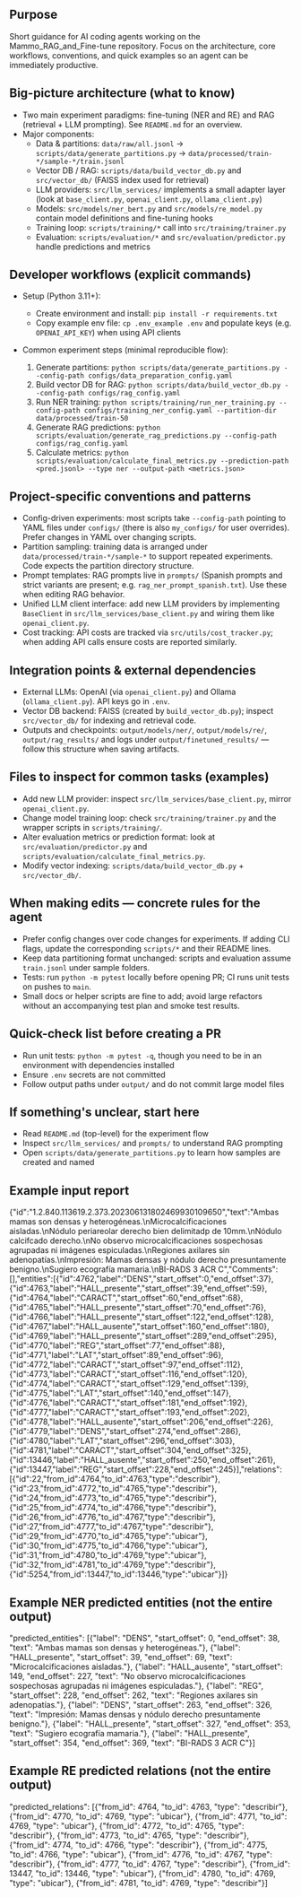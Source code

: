 ## Purpose

Short guidance for AI coding agents working on the Mammo_RAG_and_Fine-tune repository. Focus on the architecture, core workflows, conventions, and quick examples so an agent can be immediately productive.

## Big-picture architecture (what to know)

- Two main experiment paradigms: fine-tuning (NER and RE) and RAG (retrieval + LLM prompting). See `README.md` for an overview.
- Major components:
  - Data & partitions: `data/raw/all.jsonl` -> `scripts/data/generate_partitions.py` -> `data/processed/train-*/sample-*/train.jsonl`
  - Vector DB / RAG: `scripts/data/build_vector_db.py` and `src/vector_db/` (FAISS index used for retrieval)
  - LLM providers: `src/llm_services/` implements a small adapter layer (look at `base_client.py`, `openai_client.py`, `ollama_client.py`)
  - Models: `src/models/ner_bert.py` and `src/models/re_model.py` contain model definitions and fine-tuning hooks
  - Training loop: `scripts/training/*` call into `src/training/trainer.py`
  - Evaluation: `scripts/evaluation/*` and `src/evaluation/predictor.py` handle predictions and metrics

## Developer workflows (explicit commands)

- Setup (Python 3.11+):
  - Create environment and install: `pip install -r requirements.txt`
  - Copy example env file: `cp .env_example .env` and populate keys (e.g. `OPENAI_API_KEY`) when using API clients

- Common experiment steps (minimal reproducible flow):
  1. Generate partitions: `python scripts/data/generate_partitions.py --config-path configs/data_preparation_config.yaml`
  2. Build vector DB for RAG: `python scripts/data/build_vector_db.py --config-path configs/rag_config.yaml`
  3. Run NER training: `python scripts/training/run_ner_training.py --config-path configs/training_ner_config.yaml --partition-dir data/processed/train-50`
  4. Generate RAG predictions: `python scripts/evaluation/generate_rag_predictions.py --config-path configs/rag_config.yaml`
  5. Calculate metrics: `python scripts/evaluation/calculate_final_metrics.py --prediction-path <pred.jsonl> --type ner --output-path <metrics.json>`

## Project-specific conventions and patterns

- Config-driven experiments: most scripts take `--config-path` pointing to YAML files under `configs/` (there is also `my_configs/` for user overrides). Prefer changes in YAML over changing scripts.
- Partition sampling: training data is arranged under `data/processed/train-*/sample-*` to support repeated experiments. Code expects the partition directory structure.
- Prompt templates: RAG prompts live in `prompts/` (Spanish prompts and strict variants are present; e.g. `rag_ner_prompt_spanish.txt`). Use these when editing RAG behavior.
- Unified LLM client interface: add new LLM providers by implementing `BaseClient` in `src/llm_services/base_client.py` and wiring them like `openai_client.py`.
- Cost tracking: API costs are tracked via `src/utils/cost_tracker.py`; when adding API calls ensure costs are reported similarly.

## Integration points & external dependencies

- External LLMs: OpenAI (via `openai_client.py`) and Ollama (`ollama_client.py`). API keys go in `.env`.
- Vector DB backend: FAISS (created by `build_vector_db.py`); inspect `src/vector_db/` for indexing and retrieval code.
- Outputs and checkpoints: `output/models/ner/`, `output/models/re/`, `output/rag_results/` and logs under `output/finetuned_results/` — follow this structure when saving artifacts.

## Files to inspect for common tasks (examples)

- Add new LLM provider: inspect `src/llm_services/base_client.py`, mirror `openai_client.py`.
- Change model training loop: check `src/training/trainer.py` and the wrapper scripts in `scripts/training/`.
- Alter evaluation metrics or prediction format: look at `src/evaluation/predictor.py` and `scripts/evaluation/calculate_final_metrics.py`.
- Modify vector indexing: `scripts/data/build_vector_db.py` + `src/vector_db/`.

## When making edits — concrete rules for the agent

- Prefer config changes over code changes for experiments. If adding CLI flags, update the corresponding `scripts/*` and their README lines.
- Keep data partitioning format unchanged: scripts and evaluation assume `train.jsonl` under sample folders.
- Tests: run `python -m pytest` locally before opening PR; CI runs unit tests on pushes to `main`.
- Small docs or helper scripts are fine to add; avoid large refactors without an accompanying test plan and smoke test results.

## Quick-check list before creating a PR

- Run unit tests: `python -m pytest -q`, though you need to be in an environment with dependencies installed
- Ensure `.env` secrets are not committed
- Follow output paths under `output/` and do not commit large model files

## If something's unclear, start here

- Read `README.md` (top-level) for the experiment flow
- Inspect `src/llm_services/` and `prompts/` to understand RAG prompting
- Open `scripts/data/generate_partitions.py` to learn how samples are created and named

## Example input report

{"id":"1.2.840.113619.2.373.202306131802469930109650","text":"Ambas mamas son densas y heterogéneas.\nMicrocalcificaciones aisladas.\nNódulo periareolar derecho bien delimitadp de 10mm.\nNódulo calcifcado derecho.\nNo observo microcalcificaciones sospechosas agrupadas ni imágenes espiculadas.\nRegiones axilares sin adenopatías.\nImpresión: Mamas densas y nódulo derecho presuntamente benigno.\nSugiero ecografía mamaria.\nBI-RADS 3 ACR C","Comments":[],"entities":[{"id":4762,"label":"DENS","start_offset":0,"end_offset":37},{"id":4763,"label":"HALL_presente","start_offset":39,"end_offset":59},{"id":4764,"label":"CARACT","start_offset":60,"end_offset":68},{"id":4765,"label":"HALL_presente","start_offset":70,"end_offset":76},{"id":4766,"label":"HALL_presente","start_offset":122,"end_offset":128},{"id":4767,"label":"HALL_ausente","start_offset":160,"end_offset":180},{"id":4769,"label":"HALL_presente","start_offset":289,"end_offset":295},{"id":4770,"label":"REG","start_offset":77,"end_offset":88},{"id":4771,"label":"LAT","start_offset":89,"end_offset":96},{"id":4772,"label":"CARACT","start_offset":97,"end_offset":112},{"id":4773,"label":"CARACT","start_offset":116,"end_offset":120},{"id":4774,"label":"CARACT","start_offset":129,"end_offset":139},{"id":4775,"label":"LAT","start_offset":140,"end_offset":147},{"id":4776,"label":"CARACT","start_offset":181,"end_offset":192},{"id":4777,"label":"CARACT","start_offset":193,"end_offset":202},{"id":4778,"label":"HALL_ausente","start_offset":206,"end_offset":226},{"id":4779,"label":"DENS","start_offset":274,"end_offset":286},{"id":4780,"label":"LAT","start_offset":296,"end_offset":303},{"id":4781,"label":"CARACT","start_offset":304,"end_offset":325},{"id":13446,"label":"HALL_ausente","start_offset":250,"end_offset":261},{"id":13447,"label":"REG","start_offset":228,"end_offset":245}],"relations":[{"id":22,"from_id":4764,"to_id":4763,"type":"describir"},{"id":23,"from_id":4772,"to_id":4765,"type":"describir"},{"id":24,"from_id":4773,"to_id":4765,"type":"describir"},{"id":25,"from_id":4774,"to_id":4766,"type":"describir"},{"id":26,"from_id":4776,"to_id":4767,"type":"describir"},{"id":27,"from_id":4777,"to_id":4767,"type":"describir"},{"id":29,"from_id":4770,"to_id":4765,"type":"ubicar"},{"id":30,"from_id":4775,"to_id":4766,"type":"ubicar"},{"id":31,"from_id":4780,"to_id":4769,"type":"ubicar"},{"id":32,"from_id":4781,"to_id":4769,"type":"describir"},{"id":5254,"from_id":13447,"to_id":13446,"type":"ubicar"}]}


## Example NER predicted entities (not the entire output)

"predicted_entities": [{"label": "DENS", "start_offset": 0, "end_offset": 38, "text": "Ambas mamas son densas y heterogéneas."}, {"label": "HALL_presente", "start_offset": 39, "end_offset": 69, "text": "Microcalcificaciones aisladas."}, {"label": "HALL_ausente", "start_offset": 149, "end_offset": 227, "text": "No observo microcalcificaciones sospechosas agrupadas ni imágenes espiculadas."}, {"label": "REG", "start_offset": 228, "end_offset": 262, "text": "Regiones axilares sin adenopatías."}, {"label": "DENS", "start_offset": 263, "end_offset": 326, "text": "Impresión: Mamas densas y nódulo derecho presuntamente benigno."}, {"label": "HALL_presente", "start_offset": 327, "end_offset": 353, "text": "Sugiero ecografía mamaria."}, {"label": "HALL_presente", "start_offset": 354, "end_offset": 369, "text": "BI-RADS 3 ACR C"}]


## Example RE predicted relations (not the entire output)

"predicted_relations": [{"from_id": 4764, "to_id": 4763, "type": "describir"}, {"from_id": 4770, "to_id": 4769, "type": "ubicar"}, {"from_id": 4771, "to_id": 4769, "type": "ubicar"}, {"from_id": 4772, "to_id": 4765, "type": "describir"}, {"from_id": 4773, "to_id": 4765, "type": "describir"}, {"from_id": 4774, "to_id": 4766, "type": "describir"}, {"from_id": 4775, "to_id": 4766, "type": "ubicar"}, {"from_id": 4776, "to_id": 4767, "type": "describir"}, {"from_id": 4777, "to_id": 4767, "type": "describir"}, {"from_id": 13447, "to_id": 13446, "type": "ubicar"}, {"from_id": 4780, "to_id": 4769, "type": "ubicar"}, {"from_id": 4781, "to_id": 4769, "type": "describir"}]
